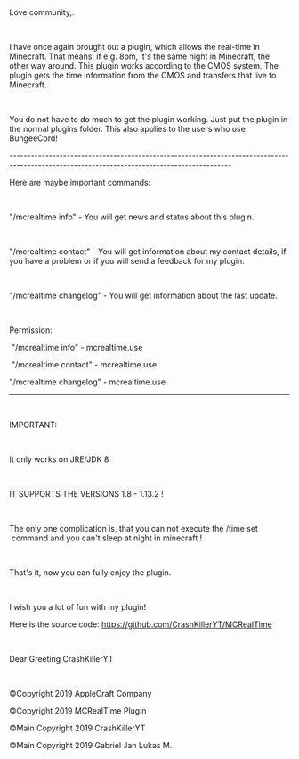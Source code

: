  

Love community,.

 

I have once again brought out a plugin, which allows the real-time in Minecraft. That means, if e.g. 8pm, it's the same night in Minecraft, the other way around. This plugin works according to the CMOS system. The plugin gets the time information from the CMOS and transfers that live to Minecraft.

 

You do not have to do much to get the plugin working. Just put the plugin in the normal plugins folder. This also applies to the users who use BungeeCord!

-------------------------------------------------------------------------------------------------------------------------------------------- 

Here are maybe important commands:

 

"/mcrealtime info" - You will get news and status about this plugin.

 

"/mcrealtime contact" - You will get information about my contact details, if you have a problem or if you will send a feedback for my plugin.

 

"/mcrealtime changelog" - You will get information about the last update.

 

Permission: 

 "/mcrealtime info" - mcrealtime.use

 "/mcrealtime contact" - mcrealtime.use

"/mcrealtime changelog" - mcrealtime.use

---------------------------------------------------------------------------------------------------------------------------------------------

 

IMPORTANT:

 

It only works on JRE/JDK 8

 

IT SUPPORTS THE VERSIONS 1.8 - 1.13.2 ! 

 

The only one complication is, that you can not execute the /time set <time> command and you can't sleep at night in minecraft !

 

That's it, now you can fully enjoy the plugin.

 

I wish you a lot of fun with my plugin!

Here is the source code: https://github.com/CrashKillerYT/MCRealTime

 

Dear Greeting CrashKillerYT

 

©Copyright 2019 AppleCraft Company

©Copyright 2019 MCRealTime Plugin

©Main Copyright 2019 CrashKillerYT

©Main Copyright 2019 Gabriel Jan Lukas M.

 
